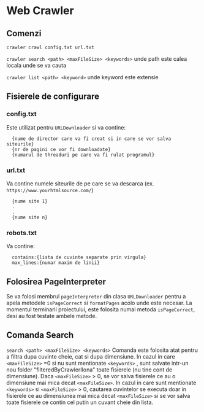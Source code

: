 # Web Crawler
## Comenzi
`crawler crawl config.txt url.txt`

`crawler search <path> <maxFileSize> <keywords>` unde path este calea locala unde se va cauta

`crawler list <path> <keyword>` unde keyword este extensie

## Fisierele de configurare
### config.txt
Este utilizat pentru `URLDownloader` si va contine:
```
  {nume de director care va fi creat si in care se vor salva siteurile}
  {nr de pagini ce vor fi downloadate}
  {numarul de threaduri pe care va fi rulat programul}
```
### url.txt
Va contine numele siteurile de pe care se va descarca (ex. `https://www.yourhtmlsource.com/`)
``` 
  {nume site 1}
  .
  .
  {nume site n}
```
### robots.txt
Va contine:
```
  contains:{lista de cuvinte separate prin virgula}
  max_lines:{numar maxim de linii}
```

## Folosirea PageInterpreter

Se va folosi membrul `pageInterpreter` din clasa `URLDownloader` pentru a apela metodele `isPageCorrect` si `formatPages` acolo unde este necesar. La momentul terminarii proiectului,
este folosita numai metoda `isPageCorrect`, desi au fost testate ambele metode. 

## Comanda Search
`search <path> <maxFileSize> <keywords>`
Comanda este folosita atat pentru a filtra dupa cuvinte cheie, cat si dupa dimensiune. 
In cazul in care `<maxFileSize>` =0 si nu sunt mentionate `<keywords>` , sunt salvate intr-un nou folder "filteredByCrawlerIlona" toate fisierele (nu tine cont de dimensiune). Daca `<maxFileSize>` > 0, se vor salva fisierele ce au o dimensiune mai mica decat `<maxFileSize>`.
In cazul in care sunt mentionate `<keywords>` si `<maxFileSize>` > 0, cautarea cuvintelor se executa doar in fisierele ce au dimensiunea mai mica decat  `<maxFileSize>` si se vor salva toate fisierele ce contin cel putin un cuvant cheie din lista.


